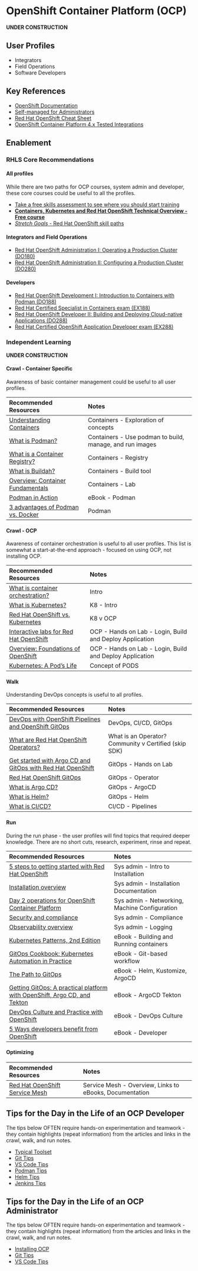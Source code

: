 # OpenShift Container Platform (OCP)

**UNDER CONSTRUCTION**

## User Profiles

* Integrators
* Field Operations
* Software Developers

## Key References

* [OpenShift Documentation](https://docs.redhat.com/en/documentation/openshift_container_platform/4.19)
* [Self-managed for Administrators](https://docs.redhat.com/en/essentials/openshift/self-managed-for-administrators)
* [Red Hat OpenShift Cheat Sheet](https://developers.redhat.com/cheat-sheets/red-hat-openshift-container-platform)
* [OpenShift Container Platform 4.x Tested Integrations](https://access.redhat.com/articles/4128421)

## Enablement

### RHLS Core Recommendations

#### All profiles

While there are two paths for OCP courses, system admin and developer, these core courses could be useful to all the profiles.

* [Take a free skills assessment to see where you should start training](https://skills.ole.redhat.com/en)
* [**Containers, Kubernetes and Red Hat OpenShift Technical Overview - Free course**](https://www.redhat.com/en/services/training/do080-deploying-containerized-applications-technical-overview)
* [*Stretch Goals* - Red Hat OpenShift skill paths](https://www.redhat.com/en/resources/openshift-skill-paths-datasheet)

#### Integrators and Field Operations

* [Red Hat OpenShift Administration I: Operating a Production Cluster (DO180)](https://www.redhat.com/en/services/training/red-hat-openshift-administration-i-operating-a-production-cluster)
* [Red Hat OpenShift Administration II: Configuring a Production Cluster (DO280)](https://www.redhat.com/en/services/training/red-hat-openshift-administration-ii-configuring-a-production-cluster)

#### Developers  

* [Red Hat OpenShift Development I: Introduction to Containers with Podman (DO188)](https://www.redhat.com/en/services/training/do188-red-hat-open-shift-development-introduction-containers-with-podman)
* [Red Hat Certified Specialist in Containers exam (EX188)](https://www.redhat.com/en/services/training/ex188-red-hat-certified-specialist-containers-exam)
* [Red Hat OpenShift Developer II: Building and Deploying Cloud-native Applications (DO288)](https://www.redhat.com/en/services/training/red-hat-openshift-developer-ii-building-and-deploying-cloud-native-applications)
* [Red Hat Certified OpenShift Application Developer exam (EX288)](https://www.redhat.com/en/services/training/ex288-red-hat-certified-openshift-application-developer-exam)

### Independent Learning

**UNDER CONSTRUCTION**

#### Crawl - Container Specific

Awareness of basic container management could be useful to all user profiles.

| Recommended Resources | Notes |
| :-------------------- | :---- |
| [Understanding Containers](https://www.redhat.com/en/topics/containers) | Containers - Exploration of concepts  |
| [What is Podman?](https://www.redhat.com/en/topics/containers/what-is-podman) | Containers - Use podman to build, manage, and run images |
| [What is a Container Registry?](https://www.redhat.com/en/topics/cloud-native-apps/what-is-a-container-registry) | Containers - Registry|
| [What is Buildah?](https://www.redhat.com/en/topics/containers/what-is-buildah) | Containers - Build tool |
| [Overview: Container Fundamentals](https://developers.redhat.com/learn/rhel/container-fundamentals) | Containers - Lab |
| [Podman in Action](https://developers.redhat.com/e-books/podman-action) | eBook - Podman |
| [3 advantages of Podman vs. Docker](https://developers.redhat.com/articles/2023/08/03/3-advantages-docker-podman)| Podman |

#### Crawl - OCP

Awareness of container orchestration is useful to all user profiles.    This list is somewhat a start-at-the-end approach - focused on using OCP, not installing OCP.  

| Recommended Resources | Notes |
| :-------------------- | :---- |
| [What is container orchestration?](https://www.redhat.com/en/topics/containers/what-is-container-orchestration#what-is-container-orchestration) | Intro |
| [What is Kubernetes?](https://www.redhat.com/en/topics/containers/what-is-kubernetes) | K8 - Intro |
| [Red Hat OpenShift vs. Kubernetes](https://www.redhat.com/en/technologies/cloud-computing/openshift/red-hat-openshift-kubernetes) | K8 v OCP |
| [Interactive labs for Red Hat OpenShift](https://www.redhat.com/en/interactive-labs/openshift) | OCP - Hands on Lab - Login, Build and Deploy Application |
| [Overview: Foundations of OpenShift](https://developers.redhat.com/learn/openshift/foundations-openshift) | OCP - Hands on Lab - Login, Build and Deploy Application |
| [Kubernetes: A Pod’s Life](https://www.redhat.com/en/blog/kubernetes-pods-life) | Concept of PODS |

#### Walk

Understanding DevOps concepts is useful to all profiles.  

| Recommended Resources | Notes |
| :---- | :---- |
| [DevOps with OpenShift Pipelines and OpenShift GitOps](https://developers.redhat.com/articles/2024/09/17/devops-openshift-pipelines-gitops) | DevOps, CI/CD, GitOps |
| [What are Red Hat OpenShift Operators?](https://www.redhat.com/en/technologies/cloud-computing/openshift/what-are-openshift-operators) | What is an Operator?   Community v Certified (skip SDK)|
| [Get started with Argo CD and GitOps with Red Hat OpenShift](https://www.redhat.com/en/interactive-labs/openshift) |GitOps - Hands on  Lab |
| [Red Hat OpenShift GitOps](https://www.redhat.com/en/technologies/cloud-computing/openshift/gitops) | GitOps - Operator |
| [What is Argo CD?](https://www.redhat.com/en/topics/devops/what-is-argocd) | GitOps -  ArgoCD |
| [What is Helm?](https://www.redhat.com/en/topics/devops/what-is-helm#overview) | GitOps - Helm |
| [What is CI/CD?](https://www.redhat.com/en/topics/devops/what-is-ci-cd#why-is-ci/cd-important) | CI/CD - Pipelines |

#### Run

During the run phase - the user profiles will find topics that required deeper knowledge.  There are no short cuts, research, experiment, rinse and repeat.

| Recommended Resources | Notes |
| :---- | :---- |
| [5 steps to getting started with Red Hat OpenShift](https://www.redhat.com/en/resources/5-steps-getting-started-with-openshift-checklist) | Sys admin - Intro to Installation |
| [Installation overview](https://docs.redhat.com/en/documentation/openshift_container_platform/4.19/html/installation_overview/index)| Sys admin - Installation Documentation |
| [Day 2 operations for OpenShift Container Platform](https://docs.redhat.com/en/documentation/openshift_container_platform/4.19/html/postinstallation_configuration/index)| Sys admin - Networking, Machine Configuration |
| [Security and compliance](https://docs.redhat.com/en/documentation/openshift_container_platform/4.19/html/security_and_compliance/index) | Sys admin - Compliance |
| [Observability overview](https://docs.redhat.com/en/documentation/openshift_container_platform/4.19/html/observability_overview/index) | Sys admin - Logging |
| [Kubernetes Patterns, 2nd Edition](https://developers.redhat.com/e-books/kubernetes-patterns) | eBook - Building and Running containers  |
| [GitOps Cookbook: Kubernetes Automation in Practice](https://developers.redhat.com/e-books/gitops-cookbook?extIdCarryOver=true&intcmp=7015Y000003t7aWQAQ&percmp=RHCTG0250000438148&sc_cid=701f2000000tyN6AAI) | eBook -  Git-based workflow|
| [The Path to GitOps](https://developers.redhat.com/e-books/path-gitops) | eBook - Helm, Kustomize, ArgoCD |
| [Getting GitOps: A practical platform with OpenShift, Argo CD, and Tekton](https://developers.redhat.com/e-books/getting-gitops-practical-platform-openshift-argo-cd-and-tekton) | eBook - ArgoCD Tekton |
| [DevOps Culture and Practice with OpenShift](https://developers.redhat.com/e-books/devops-culture-and-practice-openshift) | eBook - DevOps Culture |
| [5 Ways developers benefit from OpenShift](https://developers.redhat.com/e-books/5-ways-developers-benefit-red-hat-openshift)   | eBook - Developer |

#### Optimizing

| Recommended Resources | Notes |
| :---- | :---- |
| [Red Hat OpenShift Service Mesh](https://www.redhat.com/en/technologies/cloud-computing/openshift/what-is-openshift-service-mesh) | Service Mesh - Overview, Links to eBooks, Documentation |

## Tips for the Day in the Life of an OCP Developer

The tips below OFTEN require hands-on experimentation and teamwork - they contain highlights (repeat information) from the articles and links in the crawl, walk, and run notes.

* [Typical Toolset](./tips-ocp-dil-dev.md)
* [Git Tips](./tips-git.md)
* [VS Code Tips](./tips-vscode.md)
* [Podman Tips](./tips-podman.md)
* [Helm Tips](./tips-helm.md)
* [Jenkins Tips](./tips-jenkins.md)

## Tips for the Day in the Life of an OCP Administrator

The tips below OFTEN require hands-on experimentation and teamwork - they contain highlights (repeat information) from the articles and links in the crawl, walk, and run notes.

* [Installing OCP](./tips-ocp-install.md)
* [Git Tips](./tips-git.md)
* [VS Code Tips](./tips-vscode.md)
